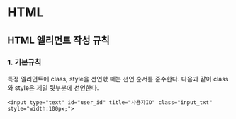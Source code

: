 # HTML


## HTML 엘리먼트 작성 규칙

### 1. 기본규칙

특정 엘리먼트에 class, style을 선언핛 때는 선언 순서를 준수한다. 다음과 같이 class와 style은 제일 뒷부분에 선언한다.

`<input type="text" id="user_id" title="사용자ID" class="input_txt" style="width:100px;">`
